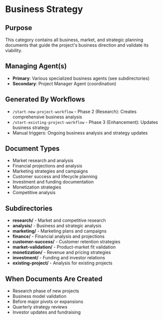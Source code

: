 # Business Strategy

## Purpose
This category contains all business, market, and strategic planning documents that guide the project's business direction and validate its viability.

## Managing Agent(s)
- **Primary**: Various specialized business agents (see subdirectories)
- **Secondary**: Project Manager Agent (coordination)

## Generated By Workflows
- `/start-new-project-workflow` - Phase 2 (Research): Creates comprehensive business analysis
- `/start-existing-project-workflow` - Phase 3 (Enhancement): Updates business strategy
- Manual triggers: Ongoing business analysis and strategy updates

## Document Types
- Market research and analysis
- Financial projections and analysis
- Marketing strategies and campaigns
- Customer success and lifecycle planning
- Investment and funding documentation
- Monetization strategies
- Competitive analysis

## Subdirectories
- **research/** - Market and competitive research
- **analysis/** - Business and strategic analysis
- **marketing/** - Marketing plans and campaigns
- **finance/** - Financial analysis and projections
- **customer-success/** - Customer retention strategies
- **market-validation/** - Product-market fit validation
- **monetization/** - Revenue and pricing strategies
- **investment/** - Funding and investor relations
- **existing-project/** - Analysis for existing projects

## When Documents Are Created
- Research phase of new projects
- Business model validation
- Before major pivots or expansions
- Quarterly strategy reviews
- Investor updates and fundraising